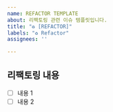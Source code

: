 ```yaml
---
name: REFACTOR TEMPLATE
about: 리팩토링 관련 이슈 템플릿입니다.
title: "♻️ [REFACTOR]"
labels: "♻️ Refactor"
assignees: ''

---
```


## 리팩토링 내용
- [ ] 내용 1
- [ ] 내용 2

